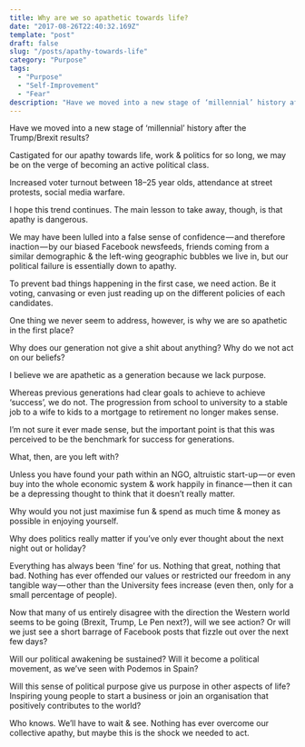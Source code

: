 ```yaml
---
title: Why are we so apathetic towards life?
date: "2017-08-26T22:40:32.169Z"
template: "post"
draft: false
slug: "/posts/apathy-towards-life"
category: "Purpose"
tags:
  - "Purpose"
  - "Self-Improvement"
  - "Fear"
description: "Have we moved into a new stage of ‘millennial’ history after the Trump/Brexit results? Apathetic towards everything."
---
```



Have we moved into a new stage of ‘millennial’ history after the Trump/Brexit results?

Castigated for our apathy towards life, work & politics for so long, we may be on the verge of becoming an active political class.

Increased voter turnout between 18–25 year olds, attendance at street protests, social media warfare.

I hope this trend continues. The main lesson to take away, though, is that apathy is dangerous.

We may have been lulled into a false sense of confidence — and therefore inaction — by our biased Facebook newsfeeds, friends coming from a similar demographic & the left-wing geographic bubbles we live in, but our political failure is essentially down to apathy.

To prevent bad things happening in the first case, we need action. Be it voting, canvasing or even just reading up on the different policies of each candidates.

One thing we never seem to address, however, is why we are so apathetic in the first place?

Why does our generation not give a shit about anything? Why do we not act on our beliefs?

I believe we are apathetic as a generation because we lack purpose.

Whereas previous generations had clear goals to achieve to achieve ‘success’, we do not. The progression from school to university to a stable job to a wife to kids to a mortgage to retirement no longer makes sense.

I’m not sure it ever made sense, but the important point is that this was perceived to be the benchmark for success for generations.

What, then, are you left with?

Unless you have found your path within an NGO, altruistic start-up — or even buy into the whole economic system & work happily in finance — then it can be a depressing thought to think that it doesn’t really matter.

Why would you not just maximise fun & spend as much time & money as possible in enjoying yourself.

Why does politics really matter if you’ve only ever thought about the next night out or holiday?

Everything has always been ‘fine’ for us. Nothing that great, nothing that bad. Nothing has ever offended our values or restricted our freedom in any tangible way — other than the University fees increase (even then, only for a small percentage of people).

Now that many of us entirely disagree with the direction the Western world seems to be going (Brexit, Trump, Le Pen next?), will we see action? Or will we just see a short barrage of Facebook posts that fizzle out over the next few days?

Will our political awakening be sustained? Will it become a political movement, as we’ve seen with Podemos in Spain?

Will this sense of political purpose give us purpose in other aspects of life? Inspiring young people to start a business or join an organisation that positively contributes to the world?

Who knows. We’ll have to wait & see. Nothing has ever overcome our collective apathy, but maybe this is the shock we needed to act.
